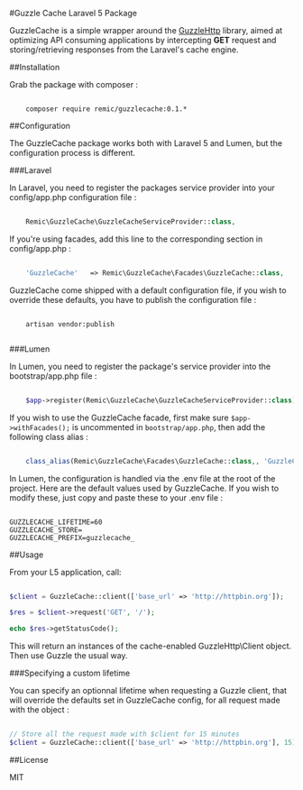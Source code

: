 #Guzzle Cache Laravel 5 Package

GuzzleCache is a simple wrapper around the [GuzzleHttp](http://docs.guzzlephp.org/en/latest/) library, aimed at optimizing API consuming applications by intercepting **GET** request and storing/retrieving responses from the Laravel's cache engine.

##Installation

Grab the package with composer :

```

    composer require remic/guzzlecache:0.1.*

```

##Configuration

The GuzzleCache package works both with Laravel 5 and Lumen, but the configuration process is different. 

###Laravel

In Laravel, you need to register the packages service provider into your config/app.php configuration file :

```php

    Remic\GuzzleCache\GuzzleCacheServiceProvider::class, 

```

If you're using facades, add this line to the corresponding section in config/app.php :

```php

    'GuzzleCache'   => Remic\GuzzleCache\Facades\GuzzleCache::class,

```

GuzzleCache come shipped with a default configuration file, if you wish to override these defaults, you have to publish the configuration file :

```

    artisan vendor:publish
    
```

###Lumen

In Lumen, you need to register the package's service provider into the bootstrap/app.php file :

```php

    $app->register(Remic\GuzzleCache\GuzzleCacheServiceProvider::class);

```

If you wish to use the GuzzleCache facade, first make sure `$app->withFacades();` is uncommented in `bootstrap/app.php`, then add the following class alias :

```php

    class_alias(Remic\GuzzleCache\Facades\GuzzleCache::class,, 'GuzzleCache');

```

In Lumen, the configuration is handled via the .env file at the root of the project. Here are the default values used by GuzzleCache. If you wish to modify these, just copy and paste these to your .env file :

```

GUZZLECACHE_LIFETIME=60
GUZZLECACHE_STORE=
GUZZLECACHE_PREFIX=guzzlecache_

```

##Usage

From your L5 application, call: 

```php

$client = GuzzleCache::client(['base_url' => 'http://httpbin.org']);

$res = $client->request('GET', '/');

echo $res->getStatusCode();

```

This will return an instances of the cache-enabled GuzzleHttp\Client object. Then use Guzzle the usual way.

###Specifying a custom lifetime

You can specify an optionnal lifetime when requesting a Guzzle client, that will override the defaults set in GuzzleCache config, for all request made with the object :

```php

// Store all the request made with $client for 15 minutes
$client = GuzzleCache::client(['base_url' => 'http://httpbin.org'], 15); 

```

##License

MIT
